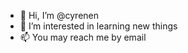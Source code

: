 - 👋 Hi, I’m @cyrenen
- 👀 I’m interested in learning new things
- 📫 You may reach me by email

<!---
cyrenen/cyrenen is a ✨ special ✨ repository because its `README.md` (this file) appears on your GitHub profile.
You can click the Preview link to take a look at your changes.
--->
